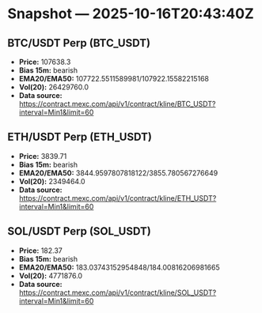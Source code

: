 # Snapshot — 2025-10-16T20:43:40Z

## BTC/USDT Perp (BTC_USDT)
- **Price:** 107638.3
- **Bias 15m:** bearish
- **EMA20/EMA50:** 107722.5511589981/107922.15582215168
- **Vol(20):** 26429760.0
- **Data source:** https://contract.mexc.com/api/v1/contract/kline/BTC_USDT?interval=Min1&limit=60

## ETH/USDT Perp (ETH_USDT)
- **Price:** 3839.71
- **Bias 15m:** bearish
- **EMA20/EMA50:** 3844.9597807818122/3855.780567276649
- **Vol(20):** 2349464.0
- **Data source:** https://contract.mexc.com/api/v1/contract/kline/ETH_USDT?interval=Min1&limit=60

## SOL/USDT Perp (SOL_USDT)
- **Price:** 182.37
- **Bias 15m:** bearish
- **EMA20/EMA50:** 183.03743152954848/184.00816206981665
- **Vol(20):** 4771876.0
- **Data source:** https://contract.mexc.com/api/v1/contract/kline/SOL_USDT?interval=Min1&limit=60
